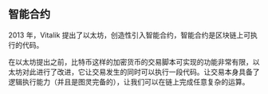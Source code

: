 ## 智能合约

2013 年，Vitalik 提出了以太坊，创造性引入智能合约，智能合约是区块链上可执行的代码。

在以太坊提出之前，比特币这样的加密货币的交易脚本可实现的功能非常有限，以太坊对此进行了改进，它让交易发生的同时可以执行一段代码。让交易本身具备了逻辑执行能力（并且是图灵完备的），让我们可以在链上完成任意复杂的运算。